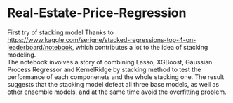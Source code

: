 # Real-Estate-Price-Regression
First try of stacking model
Thanks to https://www.kaggle.com/serigne/stacked-regressions-top-4-on-leaderboard/notebook, which contributes a lot to the idea of stacking modeling. <br/>
The notebook involves a story of combining Lasso, XGBoost, Gaussian Process Regressor and KernelRidge by stacking method to test the performance of each componenets and the whole stacking one. The result suggests that the stacking model defeat all three base models, as well as other ensemble models, and at the same time avoid the overfitting problem.

